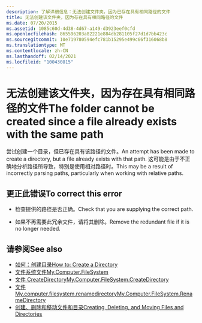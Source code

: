 ```yaml
---
description: 了解详细信息：无法创建文件夹，因为已存在具有相同路径的文件
title: 无法创建该文件夹，因为存在具有相同路径的文件
ms.date: 07/20/2015
ms.assetid: 1085c60d-4d38-4d67-a149-d3923eef0cfd
ms.openlocfilehash: 865596203a82221e884db281105f27d1d7bb423c
ms.sourcegitcommit: 10e719780594efc781b15295e499c66f316068b8
ms.translationtype: MT
ms.contentlocale: zh-CN
ms.lasthandoff: 02/14/2021
ms.locfileid: "100430815"
---
```

# <a name="the-folder-cannot-be-created-since-a-file-already-exists-with-the-same-path"></a><span data-ttu-id="c2fa4-103">无法创建该文件夹，因为存在具有相同路径的文件</span><span class="sxs-lookup"><span data-stu-id="c2fa4-103">The folder cannot be created since a file already exists with the same path</span></span>

<span data-ttu-id="c2fa4-104">尝试创建一个目录，但已存在具有该路径的文件。</span><span class="sxs-lookup"><span data-stu-id="c2fa4-104">An attempt has been made to create a directory, but a file already exists with that path.</span></span> <span data-ttu-id="c2fa4-105">这可能是由于不正确地分析路径所导致，特别是使用相对路径时。</span><span class="sxs-lookup"><span data-stu-id="c2fa4-105">This may be a result of incorrectly parsing paths, particularly when working with relative paths.</span></span>  
  
## <a name="to-correct-this-error"></a><span data-ttu-id="c2fa4-106">更正此错误</span><span class="sxs-lookup"><span data-stu-id="c2fa4-106">To correct this error</span></span>  
  
- <span data-ttu-id="c2fa4-107">检查提供的路径是否正确。</span><span class="sxs-lookup"><span data-stu-id="c2fa4-107">Check that you are supplying the correct path.</span></span>  
  
- <span data-ttu-id="c2fa4-108">如果不再需要此冗余文件，请将其删除。</span><span class="sxs-lookup"><span data-stu-id="c2fa4-108">Remove the redundant file if it is no longer needed.</span></span>  
  
## <a name="see-also"></a><span data-ttu-id="c2fa4-109">请参阅</span><span class="sxs-lookup"><span data-stu-id="c2fa4-109">See also</span></span>

- [<span data-ttu-id="c2fa4-110">如何：创建目录</span><span class="sxs-lookup"><span data-stu-id="c2fa4-110">How to: Create a Directory</span></span>](../developing-apps/programming/drives-directories-files/how-to-create-a-directory.md)
- [<span data-ttu-id="c2fa4-111">文件系统文件</span><span class="sxs-lookup"><span data-stu-id="c2fa4-111">My.Computer.FileSystem</span></span>](xref:Microsoft.VisualBasic.FileIO.FileSystem)
- [<span data-ttu-id="c2fa4-112">文件 CreateDirectory</span><span class="sxs-lookup"><span data-stu-id="c2fa4-112">My.Computer.FileSystem.CreateDirectory</span></span>](xref:Microsoft.VisualBasic.MyServices.FileSystemProxy.CreateDirectory%2A)
- [<span data-ttu-id="c2fa4-113">文件 My.computer.filesystem.renamedirectory</span><span class="sxs-lookup"><span data-stu-id="c2fa4-113">My.Computer.FileSystem.RenameDirectory</span></span>](xref:Microsoft.VisualBasic.MyServices.FileSystemProxy.RenameDirectory%2A)
- [<span data-ttu-id="c2fa4-114">创建、删除和移动文件和目录</span><span class="sxs-lookup"><span data-stu-id="c2fa4-114">Creating, Deleting, and Moving Files and Directories</span></span>](../developing-apps/programming/drives-directories-files/creating-deleting-and-moving-files-and-directories.md)
